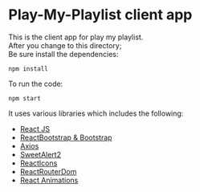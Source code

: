 # Play-My-Playlist client app

This is the client app for play my playlist. <br/>
After you change to this directory;
<br/>
Be sure install the dependencies: <br/>

```
npm install
```

To run the code:

```
npm start
```

It uses various libraries which includes the following: <br/>

- [React JS](https://reactjs.org/)
- [ReactBootstrap & Bootstrap](https://react-bootstrap.github.io/getting-started/introduction)
- [Axios](https://axios-http.com/)
- [SweetAlert2](https://github.com/sweetalert2/sweetalert2-react-content)
- [ReactIcons](https://react-icons.github.io/react-icons/)
- [ReactRouterDom](https://reactrouter.com/web/guides/quick-start)
- [React Animations](https://github.com/FormidableLabs/react-animations)
